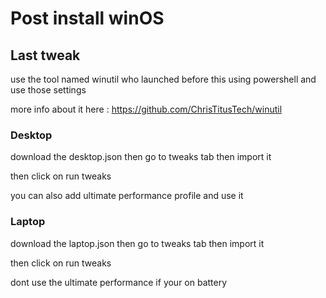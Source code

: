 # Post install winOS

## Last tweak

use the tool named winutil who launched before this using powershell and use those settings 

more info about it here : https://github.com/ChrisTitusTech/winutil

### Desktop

download the desktop.json then go to tweaks tab then import it

then click on run tweaks

you can also add ultimate performance profile and use it

### Laptop

download the laptop.json then go to tweaks tab then import it

then click on run tweaks

dont use the ultimate performance if your on battery







